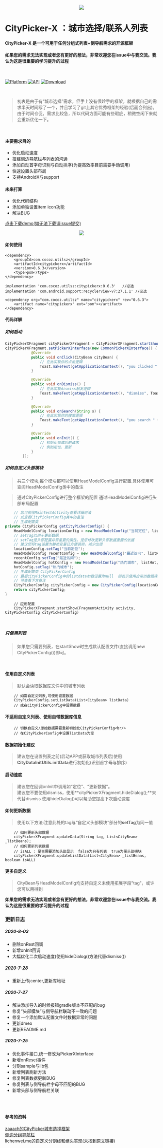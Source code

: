 <p align="center">
<img src="art/CityPickerX.png">
</p>

# CityPicker-X ：城市选择/联系人列表

#### CityPicker-X 是一个可用于任何分组式列表+侧导航需求的开源框架

#### 如果您的需求无法实现或者您有更好的想法，非常欢迎您在issue中与我交流。我认为这是很重要的学习提升的过程

<br />

[![Platform](https://img.shields.io/badge/platform-android-green.svg)](http://developer.android.com/index.html)
[![API](https://img.shields.io/badge/API-16%2B-yellow.svg?style=flat)](https://android-arsenal.com/api?level=23)
[ ![Download](https://api.bintray.com/packages/zhuxu820/citypickerx/CityPickerX/images/download.svg?version=0.6.3) ](https://bintray.com/zhuxu820/citypickerx/CityPickerX/0.6.3/link)

<br />

>初衷是由于有“城市选择”需求，但手上没有很趁手的框架，就根据自己的需求半天时间写了一个，并且学习了git上其它优秀框架的经验(后面会列出)。
由于时间仓促，需求比较急，所以代码方面可能有些瑕疵，稍微空闲下来就会重新优化一下。
>
<br />

#### 主要需求目的
* 优化启动速度
* 搭建侧边导航栏与列表的沟通
* 添加自动首字母识别与自动排序(为提高效率目前需要手动调用)
* 快速设置头部布局
* 支持AndroidX与support

#### 未来打算
* 优化代码结构
* 添加单独设置item icon功能
* 解决BUG

[点击下载demo(如无法下载请issue提交)](http://d.7short.com/CityPickerX)

<p align="center">
<img src="art/sample_screen.png">
</p>

#### 如何使用
```
<dependency>
	<groupId>com.cocoz.utilsz</groupId>
	<artifactId>citypickerx</artifactId>
	<version>0.6.3</version>
	<type>pom</type>
</dependency>
```
```
implementation 'com.cocoz.utilsz:citypickerx:0.6.3'   //必选
implementation 'com.android.support:recyclerview-v7:27.1.1'	//必选
```
```
<dependency org="com.cocoz.utilsz" name="citypickerx" rev="0.6.3">
	<artifact name="citypickerx" ext="pom"></artifact>
</dependency>
```

#### 代码详解
##### 如何启动
```java
CityPickerXFragment cityPickerXFragment = CityPickerXFragment.startShow(MainTestActivity.this, getCityPickerConfig());
cityPickerXFragment.setPickerXInterface(new CommonPickerXInterface() {
            @Override
            public void onClick(CityBean cityBean) {
                // 在此实现你的点击逻辑
                Toast.makeText(getApplicationContext(), "you clicked " + cityBean.getName() + " , this is a " + cityBean.getType(), Toast.LENGTH_SHORT).show();
            }

            @Override
            public void onDismiss() {
                // 在此实现dismiss触发逻辑
                Toast.makeText(getApplicationContext(), "dismiss", Toast.LENGTH_SHORT).show();
            }

            @Override
            public void onSearch(String s) {
                // 在此实现你的搜索逻辑
                Toast.makeText(getApplicationContext(), "you search " + s, Toast.LENGTH_SHORT).show();
            }

            @Override
            public void onInit() {
                // 初始化完成后的请求
                // 例如定位，更新
            }
        });
```
##### 如何自定义头部模块
>共三个模块,每个模块都可以使用HeadModelConfig进行配置.具体使用可查阅HeadModelConfig类中的备注

>通过CityPickerConfig进行整个框架的配置
通过HeadModelConfig进行头部布局配置

```java
    // 您可前往MainTestActivity查看详细用法
    // 或查看CityPickerConfig类中的备注
    // 生成配置类
private CityPickerConfig getCityPickerConfig() {
    HeadModelConfig locationConfig = new HeadModelConfig("当前定位", listLocation);
    // setTag以用于更新数据
    // setTag是头部配置非常重要的属性，是您修改更新头部数据重要的依据
    // 建议您将tag设置为静态变量已方便调用，减少出错
    locationConfig.setTag("当前定位");
    HeadModelConfig recentConfig = new HeadModelConfig("最近访问", listRecent, true, "近", 0, 0);
    recentConfig.setTag("最近访问");
    HeadModelConfig hotConfig = new HeadModelConfig("热门城市", listHot, true, "热", 0, 0);
    hotConfig.setTag("热门城市");
    // 生成配置类 CityPickerConfig
    // 最后cityPickerConfig中的listdata参数设置为null  则表示使用自带的数据库列表 否则可在此实现自定义列表数据
    // 可查看下方备注
    CityPickerConfig cityPickerConfig = new CityPickerConfig(locationConfig, recentConfig, hotConfig, null);
    return cityPickerConfig;
}
```
```
    // 应用配置
    CityPickerXFragment.startShow(FragmentActivity activity, CityPickerConfig cityPickerConfig)
```

<br/>

##### 只使用列表
>如果您只需要列表，在startShow时生成默认配置文件(直接调用new CityPickerConfig())即可。
>
<br/>

#### 使用自定义列表
>默认会读取数据库文件中的城市列表<br/>
```
    // 如需自定义列表,可使用设置数据
    CityPickerConfig.setListData(List<CityBean> listData)
    // 或在CityPickerConfig中设置数据
```

#### 不适用自定义列表、使用自带数据库信息
```
    // 切换自定义/原始数据需要重新初始化CityPickerConfig<br/>
    // 在CityPickerConfig中设置listData为空
```

#### 数据初始化建议
>建议您在设置列表之前(启动APP或获取城市列表后)使用**CityDataInitUtils.initData**进行初始化(识别首字母与排序)

#### 启动速度
>建议您在回调onInit中调用如“定位”、“更新数据”。   
>建议您不要使用dismiss，使用**cityPickerXFragment.hideDialog();**来代替dismiss
>使用hideDialog()可以帮助您提高下次启动速度

#### 如何更新数据
>使用以下方法:注意此处的tag与“自定义头部模块”部分的**setTag**为同一值
```
    // 如何更新头部数据
    cityPickerXFragment.updateData(String tag, List<CityBean> _listBeans);
    // 如何更新列表数据  
    // isALL : 是否需要添加头部显示  false为只有列表  true为带头部模块
    cityPickerXFragment.updateListData(List<CityBean> _listBeans, boolean isALL)
```

#### 更多自定义
>CityBean与HeadModelConfig均支持自定义未使用拓展字段"tag"，或许您可以用得到

**如果您的需求无法实现或者您有更好的想法，非常欢迎您在issue中与我交流。我认为这是很重要的学习提升的过程**

### 更新日志

##### 2020-8-03
* 删除onRest回调
* 新增onInit回调
* 大幅优化二次启动速度(使用hideDialog()方法代替dismiss())

##### 2020-7-28
* 重新上传jcenter,更新库地址

##### 2020-7-27
* 解决添加导入的时候报错gradle版本不匹配的bug
* 修复“头部模块”与侧导航栏联动不一致的问题
* 修复一个添加默认配置文件时数据异常的问题
* 更新dmeo
* 更新README.md

##### 2020-7-25
* 优化事件接口,统一修改为PickerXInterface
* 新增onReset事件
* 分割sample与lib包
* 新增列表刷新方法
* 修复列表数据更新BUG
* 修复列表与侧导航栏字母不匹配的BUG
* 新增头部与侧导航栏关联

<br/>
<br/>

#### 参考的资料
[zaaach的CityPicker城市选择框架](https://github.com/zaaach/CityPicker "zaaach / CityPicker")
<br/>
[侧边分组导航栏](https://github.com/yuanshuaiding/LetterBar/tree/feffad117c4631badde220de0736b38f132493c0 "侧边分组导航栏")
<br/>
lichenwei.me的自定义分割线和组头实现(未找到原文链接)
